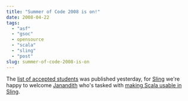 ```yaml
---
title: "Summer of Code 2008 is on!"
date: 2008-04-22
tags: 
  - "asf"
  - "gsoc"
  - opensource
  - "scala"
  - "sling"
  - "post"
slug: summer-of-code-2008-is-on
---
```


The [list of accepted students](http://code.google.com/soc/2008/) was published yesterday, for [Sling](http://incubator.apache.org/sling) we're happy to welcome [Janandith](http://mail-archives.apache.org/mod_mbox/incubator-sling-dev/200804.mbox/%3Cf767f0600804212319u409df710xc0af7db494bd4b12@mail.gmail.com%3E) who's tasked with [making Scala usable in Sling](http://code.google.com/soc/2008/asf/appinfo.html?csaid=D8773619086359A6).
